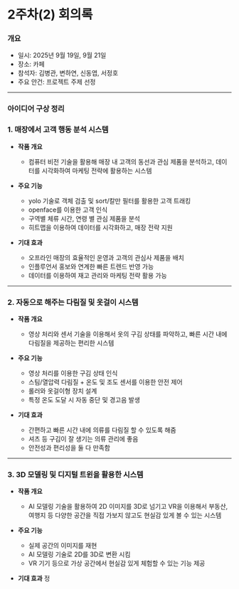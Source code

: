 # 2주차(2) 회의록

### 개요
- 일시: 2025년 9월 19일, 9월 21일
- 장소: 카페
- 참석자: 김병관, 변하연, 신동엽, 서정호  
- 주요 안건: 프로젝트 주제 선정  

---

### 아이디어 구상 정리

### 1. 매장에서 고객 행동 분석 시스템
  - **작품 개요**
    - 컴퓨터 비전 기술을 활용해 매장 내 고객의 동선과 관심 제품을 분석하고, 데이터를 시각화하여
      마케팅 전략에 활용하는 시스템

  - **주요 기능**
    - yolo 기술로 객체 검출 및 sort/칼만 필터를 활용한 고객 트래킹
    - openface를 이용한 고객 인식
    - 구역별 체류 시간, 연령 별 관심 제품을 분석
    - 히트맵을 이용하여 데이터를 시각화하고, 매장 전략 지원
   
  - **기대 효과**
    - 오프라인 매장의 효율적인 운영과 고객의 관심사 제품을 배치
    - 인플루언서 홍보와 연계한 빠른 트렌드 반영 가능
    - 데이터를 이용하여 재고 관리와 마케팅 전략 활용 가능

---
   
### 2. 자동으로 해주는 다림질 및 옷걸이 시스템
  - **작품 개요**
    - 영상 처리와 센서 기술을 이용해서 옷의 구김 상태를 파악하고, 빠른 시간 내에 다림질을 제공하는
      편리한 시스템

  - **주요 기능**
    - 영상 처리를 이용한 구김 상태 인식
    - 스팀/열압력 다림질 + 온도 및 조도 센서를 이용한 안전 제어
    - 롤러와 옷걸이형 장치 설계
    - 특정 온도 도달 시 자동 중단 및 경고음 발생
   
  - **기대 효과**
    - 간편하고 빠른 시간 내에 의류를 다림질 할 수 있도록 해줌
    - 셔츠 등 구김이 잘 생기는 의류 관리에 좋음
    - 안전성과 편리성을 둘 다 만족함

---
   
### 3. 3D 모델링 및 디지털 트윈을 활용한 시스템
  - **작품 개요**
    - AI 모델링 기술을 활용하여 2D 이미지를 3D로 넘기고 VR을 이용해서 부동산, 여행지 등 다양한 공간을 직접 가보지 않고도
      현실감 있게 볼 수 있는 시스템

  - **주요 기능**
    - 실제 공간의 이미지를 재현
    - AI 모델링 기술로 2D를 3D로 변환 시킴
    - VR 기기 등으로 가상 공간에서 현실감 있게 체험할 수 있는 기능 제공
      
  - **기대 효과**
    정
